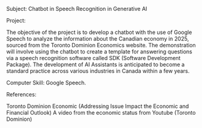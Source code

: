 Subject: Chatbot in Speech Recognition in Generative AI

Project:

The objective of the project is to develop a chatbot with the use of Google Speech to analyze the information about the Canadian economy in 2025, sourced from the Toronto Dominion Economics website. The demonstration will involve using the chatbot to create a template for answering questions via a speech recognition software called SDK (Software Development Package). The development of AI Assistants is anticipated to become a standard practice across various industries in Canada within a few years.

Computer Skill: Google Speech.

References:

Toronto Dominion Economic (Addressing Issue Impact the Economic and Financial Outlook)
A video from the economic status from Youtube (Toronto Dominion)
